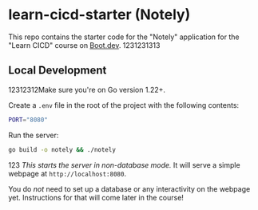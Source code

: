 # learn-cicd-starter (Notely)

This repo contains the starter code for the "Notely" application for the "Learn CICD" course on [Boot.dev](https://boot.dev).
1231231313
## Local Development

12312312Make sure you're on Go version 1.22+.

Create a `.env` file in the root of the project with the following contents:

```bash
PORT="8080"
```

Run the server:

```bash
go build -o notely && ./notely
```
   123
*This starts the server in non-database mode.* It will serve a simple webpage at `http://localhost:8080`.

You do *not* need to set up a database or any interactivity on the webpage yet. Instructions for that will come later in the course!

